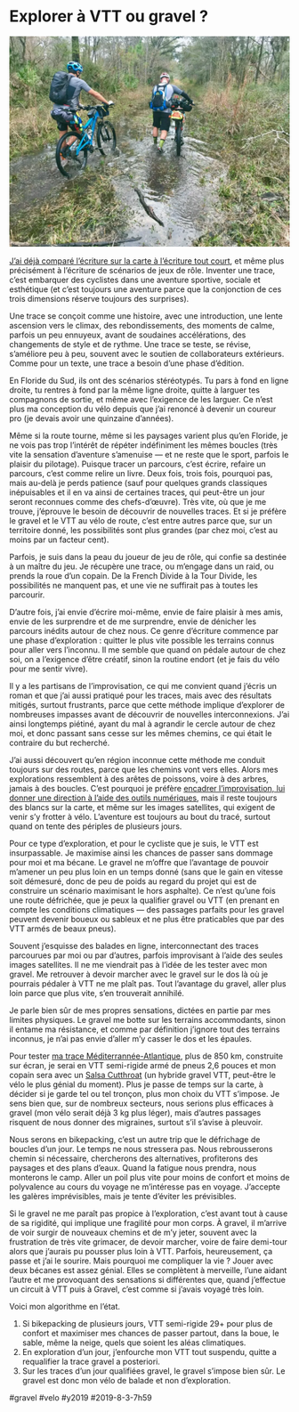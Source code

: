 # Explorer à VTT ou gravel ?

![Exploration](_i/explo.webp)

[J’ai déjà comparé l’écriture sur la carte à l’écriture tout court](../2/le-velo-comme-ecriture.md), et même plus précisément à l’écriture de scénarios de jeux de rôle. Inventer une trace, c’est embarquer des cyclistes dans une aventure sportive, sociale et esthétique (et c’est toujours une aventure parce que la conjonction de ces trois dimensions réserve toujours des surprises).

Une trace se conçoit comme une histoire, avec une introduction, une lente ascension vers le climax, des rebondissements, des moments de calme, parfois un peu ennuyeux, avant de soudaines accélérations, des changements de style et de rythme. Une trace se teste, se révise, s’améliore peu à peu, souvent avec le soutien de collaborateurs extérieurs. Comme pour un texte, une trace a besoin d’une phase d’édition.

En Floride du Sud, ils ont des scénarios stéréotypés. Tu pars à fond en ligne droite, tu rentres à fond par la même ligne droite, quitte à larguer tes compagnons de sortie, et même avec l’exigence de les larguer. Ce n’est plus ma conception du vélo depuis que j’ai renoncé à devenir un coureur pro (je devais avoir une quinzaine d’années).

Même si la route tourne, même si les paysages varient plus qu’en Floride, je ne vois pas trop l’intérêt de répéter indéfiniment les mêmes boucles (très vite la sensation d’aventure s’amenuise — et ne reste que le sport, parfois le plaisir du pilotage). Puisque tracer un parcours, c’est écrire, refaire un parcours, c’est comme relire un livre. Deux fois, trois fois, pourquoi pas, mais au-delà je perds patience (sauf pour quelques grands classiques inépuisables et il en va ainsi de certaines traces, qui peut-être un jour seront reconnues comme des chefs-d’œuvre). Très vite, où que je me trouve, j’éprouve le besoin de découvrir de nouvelles traces. Et si je préfère le gravel et le VTT au vélo de route, c’est entre autres parce que, sur un territoire donné, les possibilités sont plus grandes (par chez moi, c’est au moins par un facteur cent).

Parfois, je suis dans la peau du joueur de jeu de rôle, qui confie sa destinée à un maître du jeu. Je récupère une trace, ou m’engage dans un raid, ou prends la roue d’un copain. De la French Divide à la Tour Divide, les possibilités ne manquent pas, et une vie ne suffirait pas à toutes les parcourir.

D’autre fois, j’ai envie d’écrire moi-même, envie de faire plaisir à mes amis, envie de les surprendre et de me surprendre, envie de dénicher les parcours inédits autour de chez nous. Ce genre d’écriture commence par une phase d’exploration : quitter le plus vite possible les terrains connus pour aller vers l’inconnu. Il me semble que quand on pédale autour de chez soi, on a l’exigence d’être créatif, sinon la routine endort (et je fais du vélo pour me sentir vivre).

Il y a les partisans de l’improvisation, ce qui me convient quand j’écris un roman et que j’ai aussi pratiqué pour les traces, mais avec des résultats mitigés, surtout frustrants, parce que cette méthode implique d’explorer de nombreuses impasses avant de découvrir de nouvelles interconnexions. J’ai ainsi longtemps piétiné, ayant du mal à agrandir le cercle autour de chez moi, et donc passant sans cesse sur les mêmes chemins, ce qui était le contraire du but recherché.

J’ai aussi découvert qu’en région inconnue cette méthode me conduit toujours sur des routes, parce que les chemins vont vers elles. Alors mes explorations ressemblent à des arêtes de poissons, voire à des arbres, jamais à des boucles. C’est pourquoi je préfère [encadrer l’improvisation, lui donner une direction à l’aide des outils numériques](../3/randos-vtt-ou-autres-comment-creer-une-trace-gpx.md), mais il reste toujours des blancs sur la carte, et même sur les images satellites, qui exigent de venir s’y frotter à vélo. L’aventure est toujours au bout du tracé, surtout quand on tente des périples de plusieurs jours.

Pour ce type d’exploration, et pour le cycliste que je suis, le VTT est insurpassable. Je maximise ainsi les chances de passer sans dommage pour moi et ma bécane. Le gravel ne m’offre que l’avantage de pouvoir m’amener un peu plus loin en un temps donné (sans que le gain en vitesse soit démesuré, donc de peu de poids au regard du projet qui est de construire un scénario maximisant le hors asphalte). Ce n’est qu’une fois une route défrichée, que je peux la qualifier gravel ou VTT (en prenant en compte les conditions climatiques — des passages parfaits pour les gravel peuvent devenir boueux ou sableux et ne plus être praticables que par des VTT armés de beaux pneus).

Souvent j’esquisse des balades en ligne, interconnectant des traces parcourues par moi ou par d’autres, parfois improvisant à l’aide des seules images satellites. Il ne me viendrait pas à l’idée de les tester avec mon gravel. Me retrouver à devoir marcher avec le gravel sur le dos là où je pourrais pédaler à VTT ne me plaît pas. Tout l’avantage du gravel, aller plus loin parce que plus vite, s’en trouverait annihilé.

Je parle bien sûr de mes propres sensations, dictées en partie par mes limites physiques. Le gravel me botte sur les terrains accommodants, sinon il entame ma résistance, et comme par définition j’ignore tout des terrains inconnus, je n’ai pas envie d’aller m’y casser le dos et les épaules.

Pour tester [ma trace Méditerrannée-Atlantique](../4/bikepacking-mediterranee-atlantique.md), plus de 850 km, construite sur écran, je serai en VTT semi-rigide armé de pneus 2,6 pouces et mon copain sera avec un [Salsa Cutthroat](https://salsacycles.com/bikes/cutthroat/2019_cutthroat_force_1) (un hybride gravel VTT, peut-être le vélo le plus génial du moment). Plus je passe de temps sur la carte, à décider si je garde tel ou tel tronçon, plus mon choix du VTT s’impose. Je sens bien que, sur de nombreux secteurs, nous serions plus efficaces à gravel (mon vélo serait déjà 3 kg plus léger), mais d’autres passages risquent de nous donner des migraines, surtout s’il s’avise à pleuvoir.

Nous serons en bikepacking, c’est un autre trip que le défrichage de boucles d’un jour. Le temps ne nous stressera pas. Nous rebrousserons chemin si nécessaire, chercherons des alternatives, profiterons des paysages et des plans d’eaux. Quand la fatigue nous prendra, nous monterons le camp. Aller un poil plus vite pour moins de confort et moins de polyvalence au cours du voyage ne m’intéresse pas en voyage. J’accepte les galères imprévisibles, mais je tente d’éviter les prévisibles.

Si le gravel ne me paraît pas propice à l’exploration, c’est avant tout à cause de sa rigidité, qui implique une fragilité pour mon corps. À gravel, il m’arrive de voir surgir de nouveaux chemins et de m’y jeter, souvent avec la frustration de très vite grimacer, de devoir marcher, voire de faire demi-tour alors que j’aurais pu pousser plus loin à VTT. Parfois, heureusement, ça passe et j’ai le sourire. Mais pourquoi me compliquer la vie ? Jouer avec deux bécanes est assez génial. Elles se complètent à merveille, l’une aidant l’autre et me provoquant des sensations si différentes que, quand j’effectue un circuit à VTT puis à Gravel, c’est comme si j’avais voyagé très loin.

Voici mon algorithme en l’état.

1. Si bikepacking de plusieurs jours, VTT semi-rigide 29+ pour plus de confort et maximiser mes chances de passer partout, dans la boue, le sable, même la neige, quels que soient les aléas climatiques.
2. En exploration d’un jour, j’enfourche mon VTT tout suspendu, quitte a requalifier la trace gravel a posteriori.
3. Sur les traces d’un jour qualifiées gravel, le gravel s’impose bien sûr. Le gravel est donc mon vélo de balade et non d’exploration.


#gravel #velo #y2019 #2019-8-3-7h59
